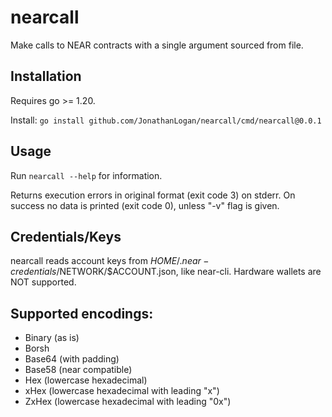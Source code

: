 # nearcall
Make calls to NEAR contracts with a single argument sourced from file.

## Installation

Requires go >= 1.20.

Install: `go install github.com/JonathanLogan/nearcall/cmd/nearcall@0.0.1`

## Usage

Run `nearcall --help` for information.

Returns execution errors in original format (exit code 3) on stderr. On success no data is printed (exit code 0), unless "-v" flag is given.

## Credentials/Keys

nearcall reads account keys from $HOME/.near-credentials/$NETWORK/$ACCOUNT.json, like near-cli.
Hardware wallets are NOT supported.


## Supported encodings:

  - Binary (as is)
  - Borsh 
  - Base64 (with padding)
  - Base58 (near compatible)
  - Hex (lowercase hexadecimal)
  - xHex (lowercase hexadecimal with leading "x")
  - ZxHex (lowercase hexadecimal with leading "0x")
